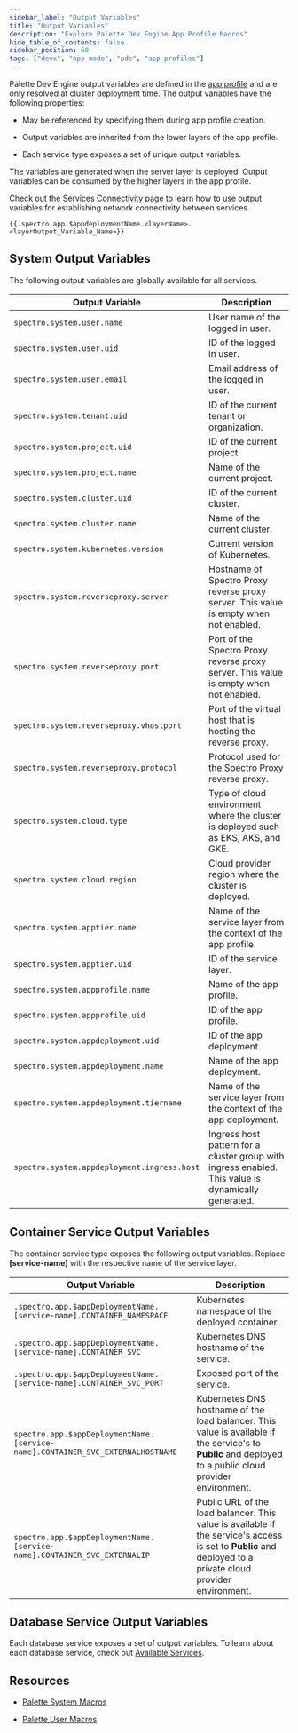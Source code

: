 ```yaml
---
sidebar_label: "Output Variables"
title: "Output Variables"
description: "Explore Palette Dev Engine App Profile Macros"
hide_table_of_contents: false
sidebar_position: 60
tags: ["devx", "app mode", "pde", "app profiles"]
---
```


Palette Dev Engine output variables are defined in the [app profile](../../glossary-all.md#app-profile) and are only
resolved at cluster deployment time. The output variables have the following properties:

- May be referenced by specifying them during app profile creation.

- Output variables are inherited from the lower layers of the app profile.

- Each service type exposes a set of unique output variables.

The variables are generated when the server layer is deployed. Output variables can be consumed by the higher layers in
the app profile.

Check out the [Services Connectivity](../../devx/services/connectivity.md) page to learn how to use output variables for
establishing network connectivity between services.

```hideClipboard
{{.spectro.app.$appdeploymentName.<layerName>.<layerOutput_Variable_Name>}}
```

## System Output Variables

The following output variables are globally available for all services.

| **Output Variable**                         | **Description**                                                                                     |
| ------------------------------------------- | --------------------------------------------------------------------------------------------------- |
| `spectro.system.user.name`                  | User name of the logged in user.                                                                    |
| `spectro.system.user.uid`                   | ID of the logged in user.                                                                           |
| `spectro.system.user.email`                 | Email address of the logged in user.                                                                |
| `spectro.system.tenant.uid `                | ID of the current tenant or organization.                                                           |
| `spectro.system.project.uid`                | ID of the current project.                                                                          |
| `spectro.system.project.name`               | Name of the current project.                                                                        |
| `spectro.system.cluster.uid`                | ID of the current cluster.                                                                          |
| `spectro.system.cluster.name`               | Name of the current cluster.                                                                        |
| `spectro.system.kubernetes.version`         | Current version of Kubernetes.                                                                      |
| `spectro.system.reverseproxy.server`        | Hostname of Spectro Proxy reverse proxy server. This value is empty when not enabled.               |
| `spectro.system.reverseproxy.port`          | Port of the Spectro Proxy reverse proxy server. This value is empty when not enabled.               |
| `spectro.system.reverseproxy.vhostport`     | Port of the virtual host that is hosting the reverse proxy.                                         |
| `spectro.system.reverseproxy.protocol`      | Protocol used for the Spectro Proxy reverse proxy.                                                  |
| `spectro.system.cloud.type`                 | Type of cloud environment where the cluster is deployed such as EKS, AKS, and GKE.                  |
| `spectro.system.cloud.region`               | Cloud provider region where the cluster is deployed.                                                |
| `spectro.system.apptier.name`               | Name of the service layer from the context of the app profile.                                      |
| `spectro.system.apptier.uid`                | ID of the service layer.                                                                            |
| `spectro.system.appprofile.name`            | Name of the app profile.                                                                            |
| `spectro.system.appprofile.uid`             | ID of the app profile.                                                                              |
| `spectro.system.appdeployment.uid`          | ID of the app deployment.                                                                           |
| `spectro.system.appdeployment.name`         | Name of the app deployment.                                                                         |
| `spectro.system.appdeployment.tiername`     | Name of the service layer from the context of the app deployment.                                   |
| `spectro.system.appdeployment.ingress.host` | Ingress host pattern for a cluster group with ingress enabled. This value is dynamically generated. |

## Container Service Output Variables

The container service type exposes the following output variables. Replace **[service-name]** with the respective name
of the service layer.

| **Output Variable**                                                            | **Description**                                                                                                                                             |
| ------------------------------------------------------------------------------ | ----------------------------------------------------------------------------------------------------------------------------------------------------------- |
| `.spectro.app.$appDeploymentName.[service-name].CONTAINER_NAMESPACE`           | Kubernetes namespace of the deployed container.                                                                                                             |
| `.spectro.app.$appDeploymentName.[service-name].CONTAINER_SVC`                 | Kubernetes DNS hostname of the service.                                                                                                                     |
| `.spectro.app.$appDeploymentName.[service-name].CONTAINER_SVC_PORT`            | Exposed port of the service.                                                                                                                                |
| `spectro.app.$appDeploymentName.[service-name].CONTAINER_SVC_EXTERNALHOSTNAME` | Kubernetes DNS hostname of the load balancer. This value is available if the service's to **Public** and deployed to a public cloud provider environment.   |
| `spectro.app.$appDeploymentName.[service-name].CONTAINER_SVC_EXTERNALIP`       | Public URL of the load balancer. This value is available if the service's access is set to **Public** and deployed to a private cloud provider environment. |

## Database Service Output Variables

Each database service exposes a set of output variables. To learn about each database service, check out
[Available Services](../../devx/services/service-listings/service-listings.mdx).

## Resources

- [Palette System Macros](../../registries-and-packs/pack-constraints.md#pack-macros)

- [Palette User Macros](../../clusters/cluster-management/macros.md) <br />
